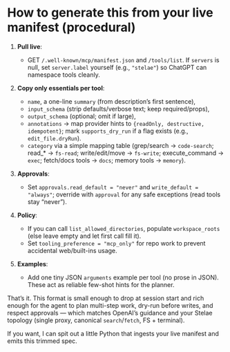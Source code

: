 # How to generate this from your live manifest (procedural)

1. **Pull live**:

    * GET `/.well-known/mcp/manifest.json` and `/tools/list`. If `servers` is null, set `server.label` yourself (e.g., `"stelae"`) so ChatGPT can namespace tools cleanly.

2. **Copy only essentials per tool**:

    * `name`, a one-line `summary` (from description’s first sentence),
    * `input_schema` (strip defaults/verbose text; keep required/props),
    * `output_schema` (optional; omit if large),
    * `annotations` → map provider hints to `{readOnly, destructive, idempotent}`; mark `supports_dry_run` if a flag exists (e.g., `edit_file.dryRun`).
    * `category` via a simple mapping table (grep/search → `code-search`; read_* → `fs-read`; write/edit/move → `fs-write`; execute_command → `exec`; fetch/docs tools → `docs`; memory tools → `memory`).

3. **Approvals**:

    * Set `approvals.read_default = "never"` and `write_default = "always"`; override with `approval` for any safe exceptions (read tools stay “never”).

4. **Policy**:

    * If you can call `list_allowed_directories`, populate `workspace_roots` (else leave empty and let first call fill it).
    * Set `tooling_preference = "mcp_only"` for repo work to prevent accidental web/built-ins usage.

5. **Examples**:

    * Add one tiny JSON `arguments` example per tool (no prose in JSON). These act as reliable few-shot hints for the planner.

That’s it. This format is small enough to drop at session start and rich enough for the agent to plan multi-step work, dry-run before writes, and respect approvals — which matches OpenAI’s guidance and your Stelae topology (single proxy, canonical `search`/`fetch`, FS + terminal).

If you want, I can spit out a little Python that ingests your live manifest and emits this trimmed spec.
